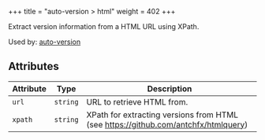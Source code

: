 +++
title = "auto-version > html"
weight = 402
+++

Extract version information from a HTML URL using XPath.

Used by: [auto-version](../auto-version#blocks)


## Attributes

| Attribute | Type | Description |
|-----------|------|-------------|
| `url` | `string` | URL to retrieve HTML from. |
| `xpath` | `string` | XPath for extracting versions from HTML (see https://github.com/antchfx/htmlquery) |
